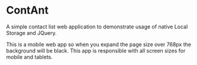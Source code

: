 # ContAnt
A simple contact list web application to demonstrate usage of native Local Storage and JQuery.

This is a mobile web app so when you expand the page size over 768px the background will be black.
This app is responsible with all screen sizes for mobile and tablets.
